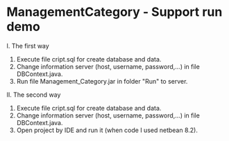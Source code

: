 # ManagementCategory - Support run demo
I. The first way
1. Execute file cript.sql for create database and data.
2. Change information server (host, username, password,...) in file DBContext.java.
3. Run file Management_Category.jar in folder "Run"  to server.

II. The second way
1. Execute file cript.sql for create database and data.
2. Change information server (host, username, password,...) in file DBContext.java.
3. Open project by IDE and run it (when code I used netbean 8.2).